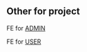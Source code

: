 ## Other for project

FE for [ADMIN](https://github.com/Kristie-vn/FEadmin)

FE for [USER](https://github.com/Kristie-vn/FEuser)

